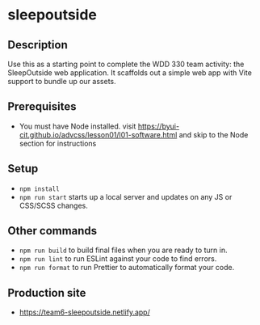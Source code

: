# sleepoutside

## Description

Use this as a starting point to complete the WDD 330 team activity: the SleepOutside web application. It scaffolds out a simple web app with Vite support to bundle up our assets.

## Prerequisites

- You must have Node installed. visit https://byui-cit.github.io/advcss/lesson01/l01-software.html and skip to the Node section for instructions

## Setup

- `npm install`
- `npm run start` starts up a local server and updates on any JS or CSS/SCSS changes.

## Other commands

- `npm run build` to build final files when you are ready to turn in.
- `npm run lint` to run ESLint against your code to find errors.
- `npm run format` to run Prettier to automatically format your code.

## Production site

- https://team6-sleepoutside.netlify.app/

